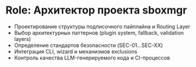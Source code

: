# Role: Архитектор проекта sboxmgr

- Проектирование структуры подписочного пайплайна и Routing Layer
- Выбор архитектурных паттернов (plugin system, fallback, validation layers)
- Определение стандартов безопасности (SEC-01...SEC-XX)
- Интеграция CLI, wizard и механизмов exclusions
- Контроль качества LLM-генерируемого кода и CI-процессов 